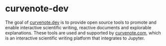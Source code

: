 # curvenote-dev

The goal of [curvenote.dev](curvenote.dev) is to provide open source tools to promote and enable interactive scientific writing, reactive documents and explorable explanations.
These tools are used and supported by [curvenote.com](curvenote.com), which is an interactive scientific writing platform that integrates to Jupyter.

